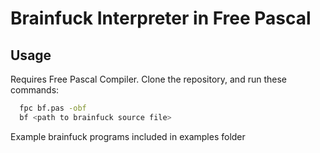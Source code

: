 # Brainfuck Interpreter in Free Pascal

## Usage
Requires Free Pascal Compiler.
Clone the repository, and run these commands: 
  ```sh
    fpc bf.pas -obf
    bf <path to brainfuck source file>

  ```

Example brainfuck programs included in examples folder
